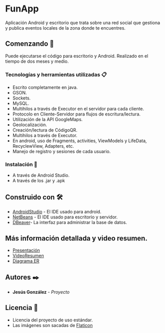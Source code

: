 # FunApp
Aplicación Android y escritorio que trata sobre una red social que 
gestiona y publica eventos locales de la zona donde te encuentres.

## Comenzando 🚀
Puede ejecutarse el código para escritorio y Android. Realizado en el tiempo de dos meses y medio.

### Tecnologías y herramientas utilizadas 📋
* Escrito completamente en java.
* GSON.
* Sockets.
* MySQL.
* Multihilos a través de Executor en el servidor para cada cliente.
* Protocolo en Cliente-Servidor para flujos de escritura/lectura.
* Utilización de la API GoogleMaps.
* Geolocalización.
* Creación/lectura de CódigoQR.
* Multihilos a través de Executor.
* En android, uso de Fragments, activities, ViewModels y LifeData, RecyclewView, Adapters, etc.
* Manejo de registro y sesiones de cada usuario. 

### Instalación 🔧
* A través de Android Studio.
* A través de los .jar y .apk

## Construido con 🛠️
* [AndroidStudio](https://developer.android.com/studio) - El IDE usado para android.
* [NetBeans](https://netbeans.org/) - El IDE usado para escritorio y servidor.
* [DBeaver](https://dbeaver.io/)- La interfaz para administrar la base de datos. 

## Más información detallada y video resumen.
* [Presentación](https://docs.google.com/presentation/d/1jJEXxoJe_kng1qFVpOO7NpIxyeOFA9UX8FG7unPHNGA/edit?usp=sharing)
* [VideoResumen](https://drive.google.com/file/d/13E97PSvfI-7BVTCw9amE-Q4sZ681jPzr/view?usp=sharing)
* [Diagrama ER](https://drive.google.com/file/d/1EUHh3-EBUdgWHXgiQQXj0K9bYWApaGMb/view?usp=sharing)

## Autores ✒️
* **Jesús González** - *Proyecto*

## Licencia 📄
* Licencia del proyecto de uso estándar.
* Las imágenes son sacadas de [Flaticon](//www.flaticon.com)
